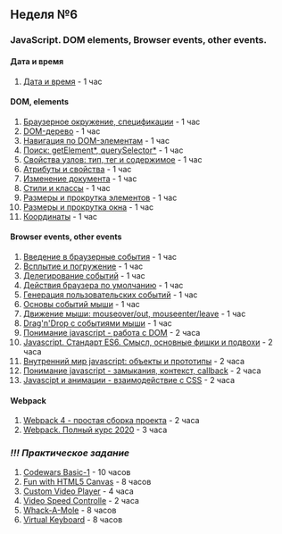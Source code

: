 ## Неделя №6
 ### JavaScript. DOM elements, Browser events, other events.
 #### Дата и время
 1. [Дата и время](https://learn.javascript.ru/date) - 1 час
 
 
 #### DOM, elements
 1. [Браузерное окружение, спецификации](https://learn.javascript.ru/browser-environment) - 1 час
 2. [DOM-дерево](https://learn.javascript.ru/dom-nodes) - 1 час
 3. [Навигация по DOM-элементам](https://learn.javascript.ru/dom-navigation) - 1 час
 4. [Поиск: getElement*, querySelector*](https://learn.javascript.ru/searching-elements-dom) - 1 час
 5. [Свойства узлов: тип, тег и содержимое](https://learn.javascript.ru/basic-dom-node-properties) - 1 час
 6. [Атрибуты и свойства](https://learn.javascript.ru/dom-attributes-and-properties) - 1 час
 7. [Изменение документа](https://learn.javascript.ru/modifying-document) - 1 час
 8. [Стили и классы](https://learn.javascript.ru/styles-and-classes) - 1 час
 9. [Размеры и прокрутка элементов](https://learn.javascript.ru/size-and-scroll) - 1 час
 10. [Размеры и прокрутка окна](https://learn.javascript.ru/size-and-scroll-window) - 1 час
 11. [Координаты](https://learn.javascript.ru/coordinates) - 1 час
 
 
 #### Browser events, other events
 1. [Введение в браузерные события](https://learn.javascript.ru/introduction-browser-events) - 1 час
 2. [Всплытие и погружение](https://learn.javascript.ru/bubbling-and-capturing) - 1 час
 3. [Делегирование событий](https://learn.javascript.ru/event-delegation) - 1 час
 4. [Действия браузера по умолчанию](https://learn.javascript.ru/default-browser-action) - 1 час
 5. [Генерация пользовательских событий](https://learn.javascript.ru/dispatch-events) - 1 час
 6. [Основы событий мыши](https://learn.javascript.ru/mouse-events-basics) - 1 час
 7. [Движение мыши: mouseover/out, mouseenter/leave](https://learn.javascript.ru/mousemove-mouseover-mouseout-mouseenter-mouseleave) - 1 час
 8. [Drag'n'Drop с событиями мыши](https://learn.javascript.ru/mouse-drag-and-drop) - 1 час
 9. [Понимание javascript - работа с DOM](https://www.youtube.com/watch?v=-2WiaSvOj78&feature=youtu.be) - 2 часа
 10. [Javascript. Стандарт ES6. Смысл, основные фишки и подвохи](https://www.youtube.com/watch?v=Spme1IW1ejg&feature=youtu.be) - 2 часа
 11. [Внутренний мир javascript: объекты и прототипы](https://www.youtube.com/watch?v=zWjT_2hFkMw&feature=youtu.be) - 2 часа
 12. [Понимание javascript - замыкания, контекст, callback](https://www.youtube.com/watch?v=LM0tW2MZJZ4&list=PLyeqauxei6jezJsOYzsxZFPv8OJe5fb6a&index=4) - 2 часа
 13. [Javascipt и анимации - взаимодействие с CSS](https://www.youtube.com/watch?v=0TLnIQbk5qo&feature=youtu.be) - 2 часа
 
 
 #### Webpack
 1. [Webpack 4 - простая сборка проекта](https://www.youtube.com/watch?v=MRlBKfGktwI&feature=youtu.be) - 2 часа
 2. [Webpack. Полный курс 2020](https://www.youtube.com/watch?v=eSaF8NXeNsA&feature=youtu.be) - 3 часа
 
 
  ### *!!! Практическое задание*
  1. [Codewars Basic-1](https://github.com/rolling-scopes-school/tasks/blob/master/tasks/stage-0/codewars-basic-1.md) - 10 часов
  2. [Fun with HTML5 Canvas](https://github.com/rolling-scopes-school/tasks/blob/master/tasks/stage-0/projects.md#task-7-fun-with-html5-canvas-40) - 8 часов
  3. [Custom Video Player](https://github.com/rolling-scopes-school/tasks/blob/master/tasks/stage-0/projects.md#task-8-custom-video-player-20) - 4 часа
  4. [Video Speed Controlle](https://github.com/rolling-scopes-school/tasks/blob/master/tasks/stage-0/projects.md#task-9-video-speed-controller-10) - 2 часа
  5. [Whack-A-Mole](https://github.com/rolling-scopes-school/tasks/blob/master/tasks/stage-0/projects.md#task-10-whack-a-mole-40) - 8 часов
  6. [Virtual Keyboard](https://github.com/rolling-scopes-school/tasks/blob/master/tasks/stage-0/projects.md#task-11-virtual-keyboard-40) - 8 часов
  
 
